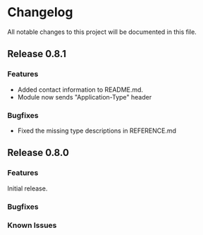 # Changelog

All notable changes to this project will be documented in this file.

## Release 0.8.1

### Features

- Added contact information to README.md.
- Module now sends "Application-Type" header

### Bugfixes

- Fixed the missing type descriptions in REFERENCE.md

## Release 0.8.0

### Features

Initial release.

### Bugfixes

### Known Issues
